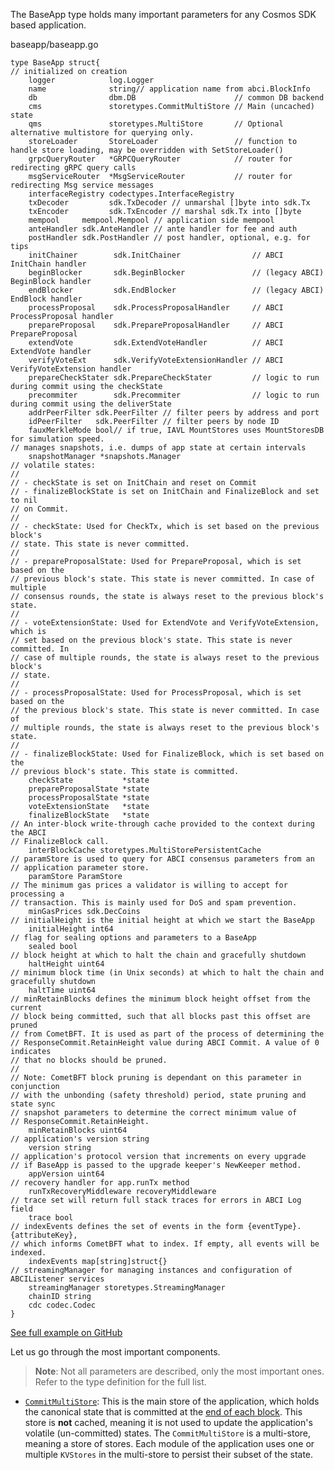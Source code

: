 The BaseApp type holds many important parameters for any Cosmos SDK based application.

baseapp/baseapp.go
```
type BaseApp struct{
// initialized on creation
	logger            log.Logger
	name              string// application name from abci.BlockInfo
	db                dbm.DB                      // common DB backend
	cms               storetypes.CommitMultiStore // Main (uncached) state
	qms               storetypes.MultiStore       // Optional alternative multistore for querying only.
	storeLoader       StoreLoader                 // function to handle store loading, may be overridden with SetStoreLoader()
	grpcQueryRouter   *GRPCQueryRouter            // router for redirecting gRPC query calls
	msgServiceRouter  *MsgServiceRouter           // router for redirecting Msg service messages
	interfaceRegistry codectypes.InterfaceRegistry
	txDecoder         sdk.TxDecoder // unmarshal []byte into sdk.Tx
	txEncoder         sdk.TxEncoder // marshal sdk.Tx into []byte
	mempool     mempool.Mempool // application side mempool
	anteHandler sdk.AnteHandler // ante handler for fee and auth
	postHandler sdk.PostHandler // post handler, optional, e.g. for tips
	initChainer        sdk.InitChainer                // ABCI InitChain handler
	beginBlocker       sdk.BeginBlocker               // (legacy ABCI) BeginBlock handler
	endBlocker         sdk.EndBlocker                 // (legacy ABCI) EndBlock handler
	processProposal    sdk.ProcessProposalHandler     // ABCI ProcessProposal handler
	prepareProposal    sdk.PrepareProposalHandler     // ABCI PrepareProposal
	extendVote         sdk.ExtendVoteHandler          // ABCI ExtendVote handler
	verifyVoteExt      sdk.VerifyVoteExtensionHandler // ABCI VerifyVoteExtension handler
	prepareCheckStater sdk.PrepareCheckStater         // logic to run during commit using the checkState
	precommiter        sdk.Precommiter                // logic to run during commit using the deliverState
	addrPeerFilter sdk.PeerFilter // filter peers by address and port
	idPeerFilter   sdk.PeerFilter // filter peers by node ID
	fauxMerkleMode bool// if true, IAVL MountStores uses MountStoresDB for simulation speed.
// manages snapshots, i.e. dumps of app state at certain intervals
	snapshotManager *snapshots.Manager
// volatile states:
//
// - checkState is set on InitChain and reset on Commit
// - finalizeBlockState is set on InitChain and FinalizeBlock and set to nil
// on Commit.
//
// - checkState: Used for CheckTx, which is set based on the previous block's
// state. This state is never committed.
//
// - prepareProposalState: Used for PrepareProposal, which is set based on the
// previous block's state. This state is never committed. In case of multiple
// consensus rounds, the state is always reset to the previous block's state.
//
// - voteExtensionState: Used for ExtendVote and VerifyVoteExtension, which is
// set based on the previous block's state. This state is never committed. In
// case of multiple rounds, the state is always reset to the previous block's
// state.
//
// - processProposalState: Used for ProcessProposal, which is set based on the
// the previous block's state. This state is never committed. In case of
// multiple rounds, the state is always reset to the previous block's state.
//
// - finalizeBlockState: Used for FinalizeBlock, which is set based on the
// previous block's state. This state is committed.
	checkState           *state
	prepareProposalState *state
	processProposalState *state
	voteExtensionState   *state
	finalizeBlockState   *state
// An inter-block write-through cache provided to the context during the ABCI
// FinalizeBlock call.
	interBlockCache storetypes.MultiStorePersistentCache
// paramStore is used to query for ABCI consensus parameters from an
// application parameter store.
	paramStore ParamStore
// The minimum gas prices a validator is willing to accept for processing a
// transaction. This is mainly used for DoS and spam prevention.
	minGasPrices sdk.DecCoins
// initialHeight is the initial height at which we start the BaseApp
	initialHeight int64
// flag for sealing options and parameters to a BaseApp
	sealed bool
// block height at which to halt the chain and gracefully shutdown
	haltHeight uint64
// minimum block time (in Unix seconds) at which to halt the chain and gracefully shutdown
	haltTime uint64
// minRetainBlocks defines the minimum block height offset from the current
// block being committed, such that all blocks past this offset are pruned
// from CometBFT. It is used as part of the process of determining the
// ResponseCommit.RetainHeight value during ABCI Commit. A value of 0 indicates
// that no blocks should be pruned.
//
// Note: CometBFT block pruning is dependant on this parameter in conjunction
// with the unbonding (safety threshold) period, state pruning and state sync
// snapshot parameters to determine the correct minimum value of
// ResponseCommit.RetainHeight.
	minRetainBlocks uint64
// application's version string
	version string
// application's protocol version that increments on every upgrade
// if BaseApp is passed to the upgrade keeper's NewKeeper method.
	appVersion uint64
// recovery handler for app.runTx method
	runTxRecoveryMiddleware recoveryMiddleware
// trace set will return full stack traces for errors in ABCI Log field
	trace bool
// indexEvents defines the set of events in the form {eventType}.{attributeKey},
// which informs CometBFT what to index. If empty, all events will be indexed.
	indexEvents map[string]struct{}
// streamingManager for managing instances and configuration of ABCIListener services
	streamingManager storetypes.StreamingManager
	chainID string
	cdc codec.Codec
}

```

[See full example on GitHub](https://github.com/cosmos/cosmos-sdk/blob/v0.50.0-alpha.0/baseapp/baseapp.go#L58-L182)

Let us go through the most important components.

> **Note**: Not all parameters are described, only the most important ones. Refer to the type definition for the full list.


-   [`CommitMultiStore`](https://docs.cosmos.network/v0.50/learn/advanced/store#commitmultistore): This is the main store of the application, which holds the canonical state that is committed at the [end of each block](https://docs.cosmos.network/v0.50/learn/advanced/baseapp#commit). This store is **not** cached, meaning it is not used to update the application's volatile (un-committed) states. The `CommitMultiStore` is a multi-store, meaning a store of stores. Each module of the application uses one or multiple `KVStores` in the multi-store to persist their subset of the state.